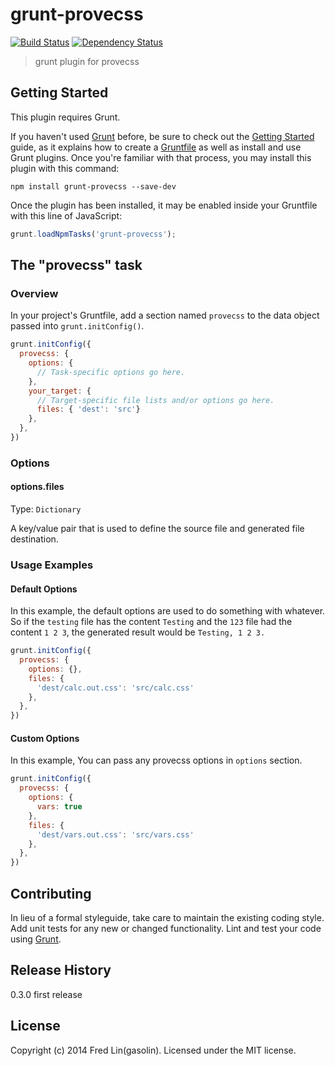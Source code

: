# grunt-provecss
[![Build Status](https://travis-ci.org/gasolin/grunt-provecss.svg)](https://travis-ci.org/gasolin/grunt-provecss) [![Dependency Status](https://david-dm.org/gasolin/grunt-provecss.svg)](https://david-dm.org/gasolin/grunt-provecss)

> grunt plugin for provecss

## Getting Started
This plugin requires Grunt.

If you haven't used [Grunt](http://gruntjs.com/) before, be sure to check out the [Getting Started](http://gruntjs.com/getting-started) guide, as it explains how to create a [Gruntfile](http://gruntjs.com/sample-gruntfile) as well as install and use Grunt plugins. Once you're familiar with that process, you may install this plugin with this command:

```shell
npm install grunt-provecss --save-dev
```

Once the plugin has been installed, it may be enabled inside your Gruntfile with this line of JavaScript:

```js
grunt.loadNpmTasks('grunt-provecss');
```

## The "provecss" task

### Overview
In your project's Gruntfile, add a section named `provecss` to the data object passed into `grunt.initConfig()`.

```js
grunt.initConfig({
  provecss: {
    options: {
      // Task-specific options go here.
    },
    your_target: {
      // Target-specific file lists and/or options go here.
      files: { 'dest': 'src'}
    },
  },
})
```

### Options

#### options.files
Type: `Dictionary`

A key/value pair that is used to define the source file and generated file destination.

### Usage Examples

#### Default Options
In this example, the default options are used to do something with whatever. So if the `testing` file has the content `Testing` and the `123` file had the content `1 2 3`, the generated result would be `Testing, 1 2 3.`

```js
grunt.initConfig({
  provecss: {
    options: {},
    files: {
      'dest/calc.out.css': 'src/calc.css'
    },
  },
})
```

#### Custom Options
In this example, You can pass any provecss options in `options` section.

```js
grunt.initConfig({
  provecss: {
    options: {
      vars: true
    },
    files: {
      'dest/vars.out.css': 'src/vars.css'
    },
  },
})
```

## Contributing
In lieu of a formal styleguide, take care to maintain the existing coding style. Add unit tests for any new or changed functionality. Lint and test your code using [Grunt](http://gruntjs.com/).

## Release History
0.3.0 first release

## License
Copyright (c) 2014 Fred Lin(gasolin). Licensed under the MIT license.

